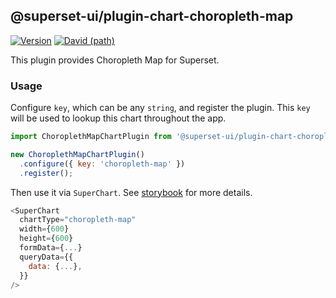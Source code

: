 ## @superset-ui/plugin-chart-choropleth-map

[![Version](https://img.shields.io/npm/v/@superset-ui/plugin-chart-choropleth-map.svg?style=flat-square)](https://img.shields.io/npm/v/@superset-ui/plugin-chart-choropleth-map.svg?style=flat-square)
[![David (path)](https://img.shields.io/david/apache-superset/superset-ui.svg?path=packages%2Fsuperset-ui-plugin-chart-choropleth-map&style=flat-square)](https://david-dm.org/apache-superset/superset-ui?path=packages/superset-ui-plugin-chart-choropleth-map)

This plugin provides Choropleth Map for Superset.

### Usage

Configure `key`, which can be any `string`, and register the plugin. This `key` will be used to lookup this chart throughout the app.

```js
import ChoroplethMapChartPlugin from '@superset-ui/plugin-chart-choropleth-map';

new ChoroplethMapChartPlugin()
  .configure({ key: 'choropleth-map' })
  .register();
```

Then use it via `SuperChart`. See [storybook](https://apache-superset.github.io/superset-ui/?selectedKind=plugin-chart-choropleth-map) for more details.

```js
<SuperChart
  chartType="choropleth-map"
  width={600}
  height={600}
  formData={...}
  queryData={{
    data: {...},
  }}
/>
```
